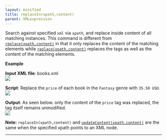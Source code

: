 ```yaml
---
layout: minified
title: replaceIn(xpath,content)
parent: XMLexpression
---
```


Search against specified `xml` via `xpath`, and replace inside content of all matching instances. This command 
is different from [`replace(xpath,content)`](https://nexiality.github.io/documentation/expressions/XML_replace.mini) in that it only replaces the content of the 
matching elements while [`replace(xpath,content)`](https://nexiality.github.io/documentation/expressions/XML_replace.mini) replaces the tags as well as the content 
of the matching elements. 

**Example**

**Input XML file**: books.xml<br/>
![](https://nexiality.github.io/documentation/expressions/image/XMLexpression_01.png)

**Script**: Replace the `price` of each book in the `Fantasy` genre with `35.50 USD`.<br/>
![](https://nexiality.github.io/documentation/expressions/image/XMLexpression_32.png)

**Output**: As seen below. only the content of the `price` tag was replaced, the tag itself remains unmodified.<br/>
![](https://nexiality.github.io/documentation/expressions/image/XMLexpression_33.png)

**Note:** `replaceIn(xpath,content)` and [`updateContent(xpath,content)`](https://nexiality.github.io/documentation/expressions/XML_updateContent.mini) are the same when 
the specified xpath points to an XML node.

-----